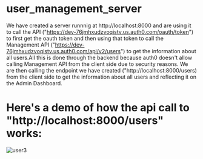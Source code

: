 # user_management_server

We have created a server runnnig at http://localhost:8000 and are using it to call the API ("https://dev-76jmhxudzvoqistv.us.auth0.com/oauth/token")  to first get the oauth token and then using that  token to call the Management API ("https://dev-76jmhxudzvoqistv.us.auth0.com/api/v2/users") to get the information about all users.All this is done through the backend because auth0 doesn't allow calling Management API from the client side due to security reasons. We are then calling the endpoint we have created ("http://localhost:8000/users) from the client side to get the information about all users and reflecting it on the Admin Dashboard.

# Here's a demo of how the api call to "http://localhost:8000/users" works:
![user3](https://user-images.githubusercontent.com/37264147/229367660-3052c4a8-ebd3-4966-8143-bb409d92a4f4.gif)






